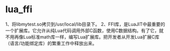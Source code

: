lua_ffi
=======
1、将libmytest.so拷贝到/usr/local/lib目录下。
2、FFI库，是LuaJIT中最重要的一个扩展库。它允许从纯Lua代码调用外部C函数，使用C数据结构。有了它，就不用再像Lua标准math库一样，编写Lua扩展库。把开发者从开发Lua扩展C库（语言/功能绑定库）的繁重工作中释放出来。
